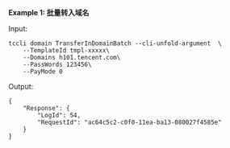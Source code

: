 **Example 1: 批量转入域名**



Input: 

```
tccli domain TransferInDomainBatch --cli-unfold-argument  \
    --TemplateId tmpl-xxxxx\
    --Domains h101.tencent.com\
    --PassWords 123456\
    --PayMode 0
```

Output: 
```
{
    "Response": {
        "LogId": 54,
        "RequestId": "ac64c5c2-c0f0-11ea-ba13-080027f4585e"
    }
}
```

